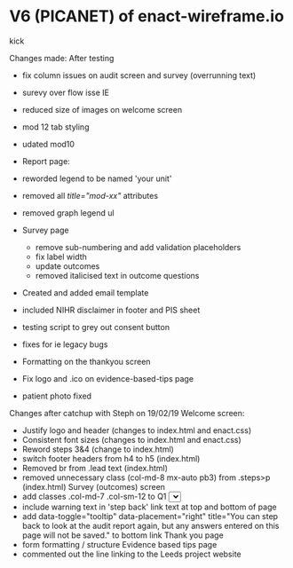 # V6 (PICANET) of enact-wireframe.io

kick 

Changes made:
After testing
- fix column issues on audit screen and survey (overrunning text)
- surevy over flow isse IE
- reduced size of images on welcome screen
- mod 12 tab styling

- udated mod10
-  Report page:
  - reworded legend to be named 'your unit'
  
  - removed all _title="mod-xx"_ attributes
  - removed graph legend ul
- Survey page
  - remove sub-numbering and add validation placeholders
  - fix label width
  - update outcomes
  - removed italicised text in outcome questions
- Created and added email template
- included NIHR disclaimer in footer and PIS sheet
- testing script to grey out consent button
- fixes for ie legacy bugs
- Formatting on the thankyou screen
- Fix logo and .ico on evidence-based-tips page
- patient photo fixed

Changes after catchup with Steph on 19/02/19
Welcome screen:
- Justify logo and header (changes to index.html and enact.css)
- Consistent font sizes (changes to index.html and enact.css)
- Reword steps 3&4 (change to index.html)
- switch footer headers from h4 to h5 (index.html)
- Removed br from .lead text (index.html)
- removed unnecessary class (col-md-8 mx-auto pb3) from .steps>p (index.html)
Survey (outcomes) screen
- add  classes .col-md-7 .col-sm-12 to Q1 <select>
- include warning text in 'step back' link text at top and bottom of page 
- add data-toggle="tooltip" data-placement="right" title="You can step back to look at the audit report again, but any answers entered on this page will not be saved." to bottom link
Thank you page
- form formatting / structure
Evidence based tips page
- commented out the line linking to the Leeds project website
  


